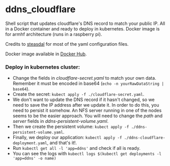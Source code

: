 # ddns_cloudflare
Shell script that updates cloudflare's DNS record to match your public IP. All in a Docker container and ready to deploy in kubernetes. Docker image is for armhf architecture (runs in a raspberry pi).

Credits to [steasdal](https://github.com/steasdal/ddclient-alpine) for most of the yaml configuration files.

Docker image available in [Docker Hub](https://cloud.docker.com/repository/docker/fsicardir/ddns_cloudflare).


### Deploy in kubernetes cluster:
- Change the fields in _cloudflare-secret.yaml_ to match your own data. Remember it must be encoded in base64 (`echo -n yourRawDataString | base64`).
- Create the secret: `kubect apply -f ./cloudflare-secret.yaml`.
- We don't want to update the DNS record if it hasn't changed, so we need to save the IP address after we update it. In order to do this, you need to persist it somehow.
An NFS server running in one of the nodes seems to be the easier approach. You will need to change the _path_ and _server_ fields in _ddns-persistent-volume.yaml_.
- Then we create the persistent volume: `kubect apply -f ./ddns-persistent-volume.yaml`.
- Finally, we deploy our application: `kubectl apply -f ./ddns-cloudflare-deployment.yaml`, and that's it!.
- Run `kubectl get all -l 'app=ddns'` and check if all is ready.
- You can see the logs with `kubectl logs $(kubectl get deployments -l 'app=ddns' -o name)`
